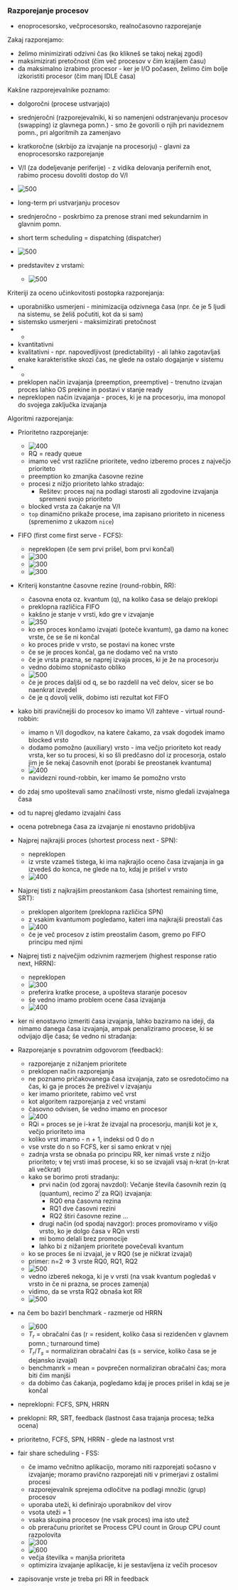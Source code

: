 ### Razporejanje procesov

- enoprocesorsko, večprocesorsko, realnočasovno razporejanje

Zakaj razporejamo:
- želimo minimizirati odzivni čas (ko klikneš se takoj nekaj zgodi)
- maksimizirati pretočnost (čim več procesov v čim krajšem času)
- da maksimalno izrabimo procesor - ker je I/O počasen, želimo čim bolje izkoristiti procesor (čim manj IDLE časa)

Kakšne razporejevalnike poznamo:
- dolgoročni (procese ustvarjajo)
- srednjeročni (razporejevalniki, ki so namenjeni odstranjevanju procesov (swapping) iz glavnega pomn.) - smo že govorili o njih pri navideznem pomn., pri algoritmih za zamenjavo
- kratkoročne (skrbijo za izvajanje na procesorju) - glavni za enoprocesorsko razporejanje
- V/I (za dodeljevanje periferije) - z vidika delovanja perifernih enot, rabimo procesu dovoliti dostop do V/I

- ![500](../../Images/Pasted%20image%2020240506135152.png)
- long-term pri ustvarjanju procesov
- srednjeročno - poskrbimo za prenose strani med sekundarnim in glavnim pomn.
- short term scheduling = dispatching (dispatcher)
- ![500](../../Images/Pasted%20image%2020240506135344.png)
- predstavitev z vrstami:
	- ![500](../../Images/Pasted%20image%2020240506135444.png)

Kriteriji za oceno učinkovitosti postopka razporejanja:
- uporabniško usmerjeni - minimizacija odzivnega časa (npr. če je 5 ljudi na sistemu, se želiš počutiti, kot da si sam)
- sistemsko usmerjeni - maksimizirati pretočnost
- -
- kvantitativni
- kvalitativni - npr. napovedljivost (predictability) - ali lahko zagotavljaš enake karakteristike skozi čas, ne glede na ostalo dogajanje v sistemu
- -
- preklopen način izvajanja (preemption, preemptive) - trenutno izvajan proces lahko OS prekine in postavi v stanje ready
- nepreklopen način izvajanja - proces, ki je na procesorju, ima monopol do svojega zaključka izvajanja

Algoritmi razporejanja:
- Prioritetno razporejanje:
	- ![400](../../Images/Pasted%20image%2020240506141747.png)
	- RQ = ready queue
	- imamo več vrst različne prioritete, vedno izberemo proces z največjo prioriteto
	- preemption ko zmanjka časovne rezine
	- procesi z nižjo prioriteto lahko stradajo:
		- Rešitev: proces naj na podlagi starosti ali zgodovine izvajanja spremeni svojo prioriteto
	- blocked vrsta za čakanje na V/I
	- `top` dinamično prikaže procese, ima zapisano prioriteto in niceness (spremenimo z ukazom `nice`)
- FIFO (first come first serve - FCFS):
	- nepreklopen (če sem prvi prišel, bom prvi končal)
	- ![300](../../Images/Pasted%20image%2020240506142226.png)
	- ![300](../../Images/Pasted%20image%2020240506145256.png)
	- ![300](../../Images/Pasted%20image%2020240506142756.png)
- Kriterij konstantne časovne rezine (round-robbin, RR):
	- časovna enota oz. kvantum (q), na koliko časa se delajo preklopi
	- preklopna različica FIFO
	- kakšno je stanje v vrsti, kdo gre v izvajanje
	- ![350](../../Images/Pasted%20image%2020240506143245.png)
	- ko en proces končamo izvajati (poteče kvantum), ga damo na konec vrste, če se še ni končal
	- ko proces pride v vrsto, se postavi na konec vrste
	- če se je proces končal, ga ne dodamo več na vrsto
	- če je vrsta prazna, se naprej izvaja proces, ki je že na procesorju
	- vedno dobimo stopničasto obliko
	- ![500](../../Images/Pasted%20image%2020240506143908.png)
	- če je proces daljši od q, se bo razdelil na več delov, sicer se bo naenkrat izvedel
	- če je q dovolj velik, dobimo isti rezultat kot FIFO
- kako biti pravičnejši do procesov ko imamo V/I zahteve - virtual round-robbin:
	- imamo n V/I dogodkov, na katere čakamo, za vsak dogodek imamo blocked vrsto
	- dodamo pomožno (auxiliary) vrsto - ima večjo prioriteto kot ready vrsta, ker so tu procesi, ki so šli predčasno dol iz procesorja, ostalo jim je še nekaj časovnih enot (porabi še preostanek kvantuma)
	- ![400](../../Images/Pasted%20image%2020240506144531.png)
	- navidezni round-robbin, ker imamo še pomožno vrsto
- do zdaj smo upoštevali samo značilnosti vrste, nismo gledali izvajalnega časa
- od tu naprej gledamo izvajalni čass
- ocena potrebnega časa za izvajanje ni enostavno pridobljiva
- Najprej najkrajši proces (shortest process next - SPN):
	- nepreklopen
	- iz vrste vzameš tistega, ki ima najkrajšo oceno časa izvajanja in ga izvedeš do konca, ne glede na to, kdaj je prišel v vrsto
	- ![400](../../Images/Pasted%20image%2020240506145005.png)
- Najprej tisti z najkrajšim preostankom časa (shortest remaining time, SRT):
	- preklopen algoritem (preklopna različica SPN)
	- z vsakim kvantumom pogledamo, kateri ima najkrajši preostali čas
	- ![400](../../Images/Pasted%20image%2020240506145329.png)
	- če je več procesov z istim preostalim časom, gremo po FIFO principu med njimi
- Najprej tisti z največjim odzivnim razmerjem (highest response ratio next, HRRN):
	- nepreklopen
	- ![300](../../Images/Pasted%20image%2020240506145702.png)
	- preferira kratke procese, a upošteva staranje pocesov
	- še vedno imamo problem ocene časa izvajanja
	- ![400](../../Images/Pasted%20image%2020240506145747.png)
- ker ni enostavno izmeriti časa izvajanja, lahko baziramo na ideji, da nimamo danega časa izvajanja, ampak penaliziramo procese, ki se odvijajo dlje časa; še vedno ni stradanja:
- Razporejanje s povratnim odgovorom (feedback):
	- razporejanje z nižanjem prioritete
	- preklopen način razporejanja
	- ne poznamo pričakovanega časa izvajanja, zato se osredotočimo na čas, ki ga je proces že preživel v izvajanju
	- ker imamo prioritete, rabimo več vrst
	- kot algoritem razporejanja z več vrstami
	- časovno odvisen, še vedno imamo en procesor
	- ![400](../../Images/Pasted%20image%2020240506152144.png)
	- RQi = proces se je i-krat že izvajal na procesorju, manjši kot je x, večjo prioriteto ima
	- koliko vrst imamo - n + 1, indeksi od 0 do n
	- vse vrste do n so FCFS, ker si samo enkrat v njej
	- zadnja vrsta se obnaša po principu RR, ker nimaš vrste z nižjo prioriteto; v tej vrsti imaš procese, ki so se izvajali vsaj n-krat (n-krat ali večkrat)
	- kako se borimo proti stradanju:
		- prvi način (od zgoraj navzdol): Večanje števila časovnih rezin (q (quantum), recimo $2^i$ za RQi) izvajanja:
			- RQ0 ena časovna rezina
			- RQ1 dve časovni rezini
			- RQ2 štiri časovne rezine ...
		- drugi način (od spodaj navzgor): proces promoviramo v višjo vrsto, ko je dolgo časa v RQn vrsti
		- mi bomo delali brez promocije
		- lahko bi z nižanjem prioritete povečevali kvantum
	- ko se proces še ni izvajal, je v RQ0 (se je ničkrat izvajal)
	- primer: n=2 => 3 vrste RQ0, RQ1, RQ2
	- ![500](../../Images/Pasted%20image%2020240506153041.png)
	- vedno izbereš nekoga, ki je v vrsti (na vsak kvantum pogledaš v vrsto in če ni prazna, se proces zamenja)
	- vidimo, da se vrsta RQ2 obnaša kot RR
	- ![500](../../Images/IMG_20240506_153842.jpg)
- na čem bo bazirl benchmark - razmerje od HRRN
	- ![600](../../Images/Pasted%20image%2020240506154733.png)
	- $T_r$ = obračalni čas (r = resident, koliko časa si rezidenčen v glavnem pomn.; turnaround time)
	- $T_r / T_s$ = normaliziran obračalni čas (s = service, koliko časa se je dejansko izvajal)
	- benchmanrk = mean = povprečen normaliziran obračalni čas; mora biti čim manjši
	- da dobimo čas čakanja, pogledamo kdaj je proces prišel in kdaj se je končal
- nepreklopni: FCFS, SPN, HRRN
- preklopni: RR, SRT, feedback (lastnost časa trajanja procesa; težka ocena)
- prioritetno, FCFS, SPN, HRRN - glede na lastnost vrst

- fair share scheduling - FSS:
	- če imamo večnitno aplikacijo, moramo niti razporejati sočasno v izvajanje; moramo pravično razporejati niti v primerjavi z ostalimi procesi
	- razporejevalnik sprejema odločitve na podlagi množic (grup) procesov
	- uporaba uteži, ki definirajo uporabnikov del virov
	- vsota uteži = 1
	- vsaka skupina procesov (ne vsak proces) ima isto utež
	- ob preračunu prioritet se Process CPU count in Group CPU count razpolovita
	- ![300](../../Images/Pasted%20image%2020240513133908.png)
	- ![600](../../Images/Pasted%20image%2020240513134000.png)
	- večja številka = manjša prioriteta
	- optimizira izvajanje aplikacije, ki je sestavljena iz večih procesov

- zapisovanje vrste je treba pri RR in feedback